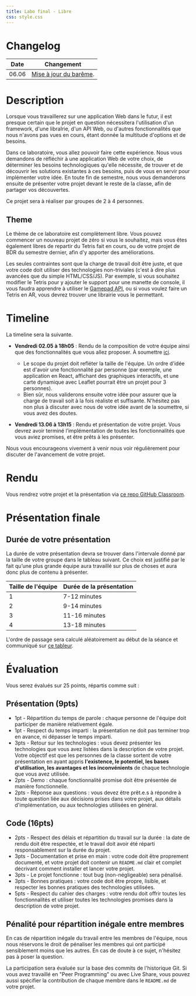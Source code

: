 ```yaml
---
title: Labo final - Libre
css: style.css
---
```


# Changelog

| Date  | Changement                            |
| ----- | ------------------------------------- |
| 06.06 | [Mise à jour du barême](#évaluation). |

# Description

Lorsque vous travaillerez sur une application Web dans le futur, il est presque
certain que le projet en question nécessitera l'utilisation d'un framework,
d'une libraIrie, d'un API Web, ou d'autres fonctionnalités que nous n'avons pas
vues en cours, étant donnée la multitude d'options et de besoins.

Dans ce laboratoire, vous allez pouvoir faire cette expérience. Nous vous
demandons de réfléchir à une application Web de votre choix, de déterminer les
besoins technologiques qu'elle nécessite, de trouver et de découvrir les
solutions existantes à ces besoins, puis de vous en servir pour implémenter
votre idée. En toute fin de semestre, nous vous demanderons ensuite de présenter
votre projet devant le reste de la classe, afin de partager vos découvertes.

Ce projet sera à réaliser par groupes de 2 à 4 personnes.

## Theme

Le thème de ce laboratoire est complètement libre. Vous pouvez commencer un
nouveau projet de zéro si vous le souhaitez, mais vous êtes également libres de
repartir du Tetris fait en cours, ou de votre projet de BDR du semestre dernier,
afin d'y apporter des améliorations.

Les seules contraintes sont que la charge de travail doit être juste, et que
votre code doit utiliser des technologies non-triviales (c'est à dire plus
avancées que du simple HTML/CSS/JS). Par exemple, si vous souhaitez modifier le
Tetris pour y ajouter le support pour une manette de console, il vous faudra
apprendre à utiliser le
[Gamepad API](https://developer.mozilla.org/en-US/docs/Games/Techniques/Controls_Gamepad_API),
ou si vous voulez faire un Tetris en AR, vous devrez trouver une librairie vous
le permettant.

# Timeline

La timeline sera la suivante.

- **Vendredi 02.05 à 18h05** : Rendu de la composition de votre équipe ainsi que
  des fonctionnalités que vous allez proposer. À soumettre
  [ici](https://hessoit-my.sharepoint.com/:x:/g/personal/olivier_lemer_hes-so_ch/EQ_LrsuCE6pPs24H1FPW5_wBQhitN0H9dGMke0uM_OcP9w?e=QHDCvb&nav=MTVfezAwMDAwMDAwLTAwMDEtMDAwMC0wMDAwLTAwMDAwMDAwMDAwMH0).

  - Le scope du projet doit refléter la taille de l'équipe. Un ordre d'idée est
    d'avoir une fonctionnalité par personne (par exemple, une application en
    React, affichant des graphiques interactifs, et une carte dynamique avec
    Leaflet pourrait être un projet pour 3 personnes).
  - Bien sûr, nous validerons ensuite votre idée pour assurer que la charge de
    travail soit à la fois réaliste et suffisante. N'hésitez pas non plus à
    discuter avec nous de votre idée avant de la soumettre, si vous avez des
    doutes.

- **Vendredi 13.06 à 13h15** : Rendu et présentation de votre projet. Vous
  devrez avoir terminé l’implémentation de toutes les fonctionnalités que vous
  aviez promises, et être prêts à les présenter.

Nous vous encourageons vivement à venir nous voir régulièrement pour discuter de
l'avancement de votre projet.

# Rendu

Vous rendrez votre projet et la présentation via
[ce repo GitHub Classroom](https://classroom.github.com/a/0eIJxRCY).

# Présentation finale

## Durée de votre présentation

La durée de votre présentation devra se trouver dans l'intervale donné par la
taille de votre groupe dans le tableau suivant. Ce choix est justifié par le
fait qu’une plus grande équipe aura travaillé sur plus de choses et aura donc
plus de contenu à présenter.

| Taille de l'équipe | Durée de la présentation |
| ------------------ | ------------------------ |
| 1                  | 7-12 minutes             |
| 2                  | 9-14 minutes             |
| 3                  | 11-16 minutes            |
| 4                  | 13-18 minutes            |

L'ordre de passage sera calculé aléatoirement au début de la séance et
communiqué sur
[ce tableur](https://hessoit-my.sharepoint.com/:x:/r/personal/olivier_lemer_hes-so_ch/Documents/Book.xlsx?d=wcbaecb0f13824faab36e07d453d6e7fc&csf=1&web=1&e=JulsGB&nav=MTVfezEyQUQwMzNELTJFMTAtNDkzNy1CQTNGLUNBRkFBMkVDNDg4NH0).

# Évaluation

Vous serez évalués sur 25 points, répartis comme suit :

## Présentation (9pts)

- 1pt - Répartition du temps de parole : chaque personne de l'équipe doit
  participer de manière relativement égale.
- 1pt - Respect du temps imparti : la présentation ne doit pas terminer trop en
  avance, ni dépasser le temps imparti.
- 3pts - Retour sur les technologies : vous devez présenter les technologies que
  vous avez listées dans la description de votre projet. Votre objectif est que
  les personnes de la classe sortent de votre présentation en ayant appris
  **l'existence, le potentiel, les bases d'utilisation, les avantages et les
  inconvénients** de chaque technologie que vous avez utilisée.
- 2pts - Demo : chaque fonctionnalité promise doit être présentée de manière
  fonctionnelle.
- 2pts - Réponse aux questions : vous devez être prêt.e.s à répondre à toute
  question liée aux décisions prises dans votre projet, aux détails
  d'implémentation, ou aux technologies utilisées en général.

## Code (16pts)

- 2pts - Respect des délais et répartition du travail sur la durée : la date de
  rendu doit être respectée, et le travail doit avoir été réparti
  responsablement sur la durée du projet.
- 3pts - Documentation et prise en main : votre code doit être proprement
  documenté, et votre projet doit contenir un `README.md` clair et complet
  décrivant comment installer et lancer votre projet.
- 3pts - Le projet fonctionne : tout bug (non-négligeable) sera pénalisé.
- 3pts - Bonnes pratiques : votre code doit être propre, lisible, et respecter
  les bonnes pratiques des technologies utilisées.
- 5pts - Respect du cahier des charges : votre rendu doit offrir toutes les
  fonctionnalités et utiliser toutes les technologies promises dans la
  description de votre projet.

## Pénalité pour répartition inégale entre membres

En cas de répartition inégale du travail entre les membres de l'équipe, nous
nous réservons le droit de pénaliser les membres qui ont participé sensiblement
moins que les autres. En cas de doute à ce sujet, n'hésitez pas à poser la
question.

La participation sera évaluée sur la base des commits de l'historique Git. Si
vous avez travaillé en "Peer Programming" ou avec Live Share, vous pouvez aussi
spécifier la contribution de chaque membre dans le `README.md` de votre projet.
